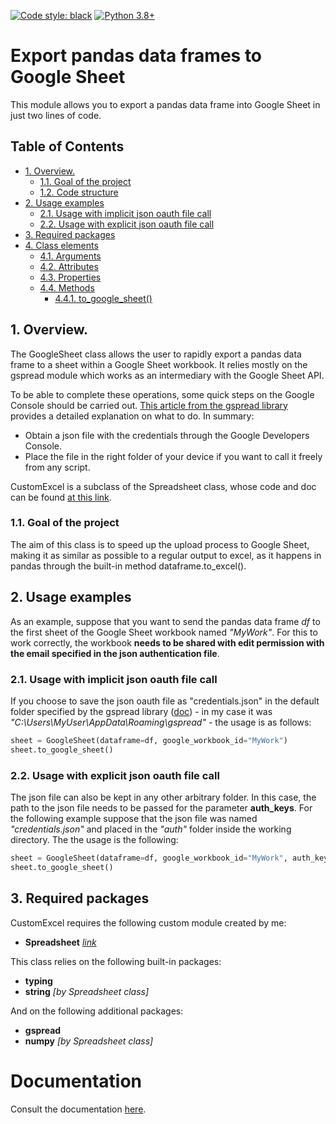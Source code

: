 [![Code style: black](https://img.shields.io/badge/code%20style-black-000000.svg)](https://github.com/psf/black)
[![Python 3.8+](https://img.shields.io/badge/python-3.5+-blue.svg)](https://www.python.org/downloads/release/python-360/)
# Export pandas data frames to Google Sheet <!-- omit in toc -->
This module allows you to export a pandas data frame into Google Sheet in just two lines of code.

## Table of Contents <!-- omit in toc -->
- [1. Overview.](#1-overview)
  - [1.1. Goal of the project](#11-goal-of-the-project)
  - [1.2. Code structure](#12-code-structure)
- [2. Usage examples](#2-usage-examples)
  - [2.1. Usage with implicit json oauth file call](#21-usage-with-implicit-json-oauth-file-call)
  - [2.2. Usage with explicit json oauth file call](#22-usage-with-explicit-json-oauth-file-call)
- [3. Required packages](#3-required-packages)
- [4. Class elements](#4-class-elements)
  - [4.1. Arguments](#41-arguments)
  - [4.2. Attributes](#42-attributes)
  - [4.3. Properties](#43-properties)
  - [4.4. Methods](#44-methods)
    - [4.4.1. to_google_sheet()](#441-to_google_sheet)

## 1. Overview.
The GoogleSheet class allows the user to rapidly export a pandas data frame to a sheet within a Google Sheet workbook. It relies mostly on the gspread module which works as an intermediary with the Google Sheet API.

To be able to complete these operations, some quick steps on the Google Console should be carried out. [This article from the gspread library ](https://gspread.readthedocs.io/en/latest/oauth2.html) provides a detailed explanation on what to do. In summary:
- Obtain a json file with the credentials through the Google Developers Console.
- Place the file in the right folder of your device if you want to call it freely from any script.

CustomExcel is a subclass of the Spreadsheet class, whose code and doc can be found [at this link](https://github.com/FilippoPisello/Spreadsheet).

### 1.1. Goal of the project
The aim of this class is to speed up the upload process to Google Sheet, making it as similar as possible to a regular output to excel, as it happens in pandas through the built-in method dataframe.to_excel().

## 2. Usage examples
As an example, suppose that you want to send the pandas data frame *df* to the first sheet of the Google Sheet workbook named *"MyWork"*. For this to work correctly, the workbook **needs to be shared with edit permission with the email specified in the json authentication file**.

### 2.1. Usage with implicit json oauth file call
If you choose to save the json oauth file as "credentials.json" in the default folder specified by the gspread library ([doc](https://gspread.readthedocs.io/en/latest/oauth2.html)) - in my case it was *"C:\Users\MyUser\AppData\Roaming\gspread"* - the usage is as follows:
```python
sheet = GoogleSheet(dataframe=df, google_workbook_id="MyWork")
sheet.to_google_sheet()
```
### 2.2. Usage with explicit json oauth file call
The json file can also be kept in any other arbitrary folder. In this case, the path to the json file needs to be passed for the parameter **auth_keys**. For the following example suppose that the json file was named  *"credentials.json"* and placed in the *"auth"* folder inside the working directory. The the usage is the following:
```python
sheet = GoogleSheet(dataframe=df, google_workbook_id="MyWork", auth_keys="auth\credentials.json")
sheet.to_google_sheet()
```
## 3. Required packages
CustomExcel requires the following custom module created by me:
- **Spreadsheet** [_link_](https://github.com/FilippoPisello/Spreadsheet)

This class relies on the following built-in packages:
- **typing**
- **string** _[by Spreadsheet class]_

And on the following additional packages:
- **gspread**
- **numpy** _[by Spreadsheet class]_

# Documentation
Consult the documentation [here](docs.md).